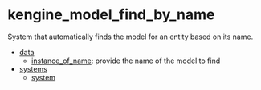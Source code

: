 # kengine_model_find_by_name

System that automatically finds the model for an entity based on its name.

* [data](data)
	* [instance_of_name](data/instance_of_name.md): provide the name of the model to find
* [systems](systems)
	* [system](systems/system.md)